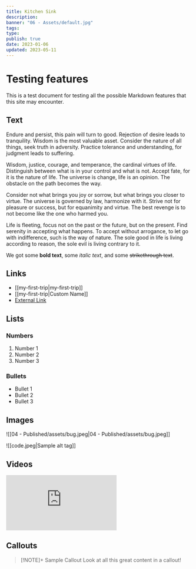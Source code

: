 ```yaml
---
title: Kitchen Sink
description:
banner: "06 - Assets/default.jpg"
tags:
type:
publish: true
date: 2023-01-06
updated: 2023-05-11
---
```


# Testing features

This is a test document for testing all the possible Markdown features that this site may encounter.

## Text

Endure and persist, this pain will turn to good. Rejection of desire leads to tranquility. Wisdom is the most valuable asset. Consider the nature of all things, seek truth in adversity. Practice tolerance and understanding, for judgment leads to suffering.

Wisdom, justice, courage, and temperance, the cardinal virtues of life. Distinguish between what is in your control and what is not. Accept fate, for it is the nature of life. The universe is change, life is an opinion. The obstacle on the path becomes the way.

Consider not what brings you joy or sorrow, but what brings you closer to virtue. The universe is governed by law, harmonize with it. Strive not for pleasure or success, but for equanimity and virtue. The best revenge is to not become like the one who harmed you.

Life is fleeting, focus not on the past or the future, but on the present. Find serenity in accepting what happens. To accept without arrogance, to let go with indifference, such is the way of nature. The sole good in life is living according to reason, the sole evil is living contrary to it.

We got some **bold text**, some _italic text_, and some ~~strikethrough text~~.

## Links

- [[my-first-trip|my-first-trip]]
- [[my-first-trip|Custom Name]]
- [External Link](https://google.com)

## Lists

### Numbers

1. Number 1
2. Number 2
3. Number 3

### Bullets

- Bullet 1
- Bullet 2
- Bullet 3

## Images

![[04 - Published/assets/bug.jpeg|04 - Published/assets/bug.jpeg]]

![[code.jpeg|Sample alt tag]]
## Videos

<iframe src="https://www.youtube.com/embed/sCkWsAAwpF8" title="YouTube video player" frameborder="0" allow="accelerometer; autoplay; clipboard-write; encrypted-media; gyroscope; picture-in-picture; web-share" allowfullscreen></iframe>

## Callouts

> [!NOTE]+ Sample Callout
> Look at all this great content in a callout!